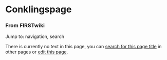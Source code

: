 

# Conklingspage

### From FIRSTwiki

Jump to: navigation, search

There is currently no text in this page, you can [search for this page
title](/index.php/Special:Search/Conklingspage "Special:Search/Conklingspage"
) in other pages or [edit this
page](http://www.firstwiki.net/index.php?title=Conklingspage&action=edit
"http://www.firstwiki.net/index.php?title=Conklingspage&action=edit" ).

